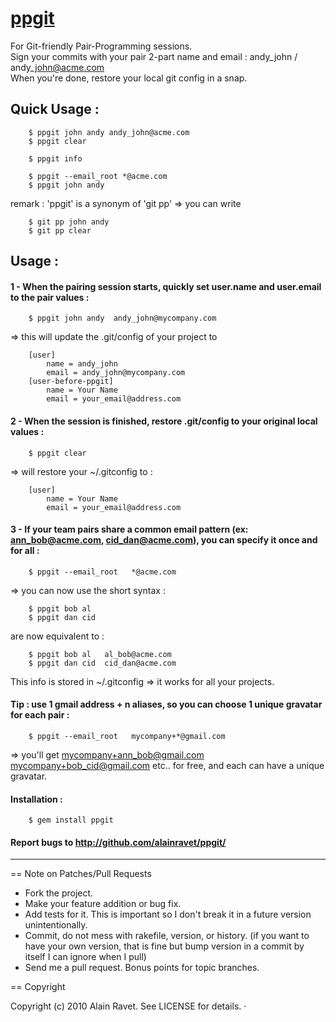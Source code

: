 [ppgit](http://rubygems.org/gems/ppgit)
=======

For Git-friendly Pair-Programming sessions.    
Sign your commits with your pair 2-part name and email : andy\_john / andy\_john@acme.com    
When you're done, restore your local git config in a snap.

Quick Usage :
-------------

		$ ppgit john andy andy_john@acme.com
		$ ppgit clear

		$ ppgit info

		$ ppgit --email_root *@acme.com
		$ ppgit john andy

remark : 'ppgit' is a synonym of 'git pp' => you can write

		$ git pp john andy
		$ git pp clear


Usage :
-------

#### 1 - When the pairing session starts, quickly set user.name and user.email to the pair values :

		$ ppgit john andy  andy_john@mycompany.com

=> this will update the .git/config of your project to

		[user]
			name = andy_john
			email = andy_john@mycompany.com
		[user-before-ppgit]
			name = Your Name
			email = your_email@address.com


#### 2 - When the session is finished, restore .git/config to your original local values :

		$ ppgit clear

=> will restore your ~/.gitconfig to :

		[user]
			name = Your Name
			email = your_email@address.com

#### 3 - If your team pairs share a common email pattern (ex: ann_bob@acme.com, cid_dan@acme.com), you can specify it once and for all :

		$ ppgit --email_root   *@acme.com

=> you can now use the short syntax :

		$ ppgit bob al
		$ ppgit dan cid

are now equivalent to :

		$ ppgit bob al   al_bob@acme.com
		$ ppgit dan cid  cid_dan@acme.com

This info is stored in ~/.gitconfig => it works for all your projects.


#### Tip : use 1 gmail address + n aliases, so you can choose 1 unique gravatar for each pair :

		$ ppgit --email_root   mycompany+*@gmail.com

=> you'll get
        mycompany+ann_bob@gmail.com
        mycompany+bob_cid@gmail.com
        etc..
      for free, and each can have a unique gravatar.


#### Installation :

		$ gem install ppgit

#### Report bugs to <http://github.com/alainravet/ppgit/>

--------------------------------------------------------------------------------

== Note on Patches/Pull Requests
 
* Fork the project.
* Make your feature addition or bug fix.
* Add tests for it. This is important so I don't break it in a
  future version unintentionally.
* Commit, do not mess with rakefile, version, or history.
  (if you want to have your own version, that is fine but bump version in a commit by itself I can ignore when I pull)
* Send me a pull request. Bonus points for topic branches.

== Copyright

Copyright (c) 2010 Alain Ravet. See LICENSE for details.
·